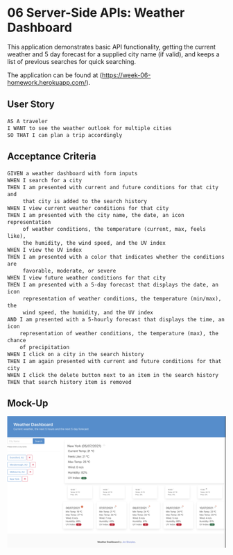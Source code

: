 # 06 Server-Side APIs: Weather Dashboard

This application demonstrates basic API functionality, getting the current weather and 5 day forecast for a supplied city name (if valid), and keeps a list of previous searches for quick searching.

The application can be found at (https://week-06-homework.herokuapp.com/).


## User Story

```
AS A traveler
I WANT to see the weather outlook for multiple cities
SO THAT I can plan a trip accordingly
```

## Acceptance Criteria

```
GIVEN a weather dashboard with form inputs
WHEN I search for a city
THEN I am presented with current and future conditions for that city and 
     that city is added to the search history
WHEN I view current weather conditions for that city
THEN I am presented with the city name, the date, an icon representation 
     of weather conditions, the temperature (current, max, feels like), 
     the humidity, the wind speed, and the UV index
WHEN I view the UV index
THEN I am presented with a color that indicates whether the conditions are 
     favorable, moderate, or severe
WHEN I view future weather conditions for that city
THEN I am presented with a 5-day forecast that displays the date, an icon 
     representation of weather conditions, the temperature (min/max), the 
     wind speed, the humidity, and the UV index
AND I am presented with a 5-hourly forecast that displays the time, an icon 
    representation of weather conditions, the temperature (max), the chance 
    of precipitation
WHEN I click on a city in the search history
THEN I am again presented with current and future conditions for that city
WHEN I click the delete button next to an item in the search history
THEN that search history item is removed
```

## Mock-Up
![A user searches for weather details by city name.](./public/img/screenshot.png)
